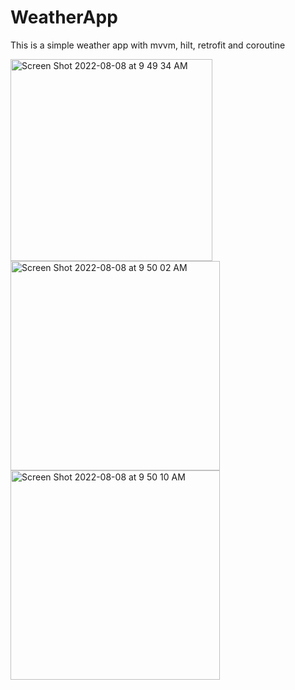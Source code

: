# WeatherApp
This is a simple weather app with mvvm, hilt, retrofit and coroutine

<img width="323" alt="Screen Shot 2022-08-08 at 9 49 34 AM" src="https://user-images.githubusercontent.com/42729082/183446618-5ebd606b-5701-49cf-b426-586aff86cfc7.png">
<img width="335" alt="Screen Shot 2022-08-08 at 9 50 02 AM" src="https://user-images.githubusercontent.com/42729082/183446631-0905cb5f-7cb8-47be-83bc-b5dc6ad5a060.png">
<img width="335" alt="Screen Shot 2022-08-08 at 9 50 10 AM" src="https://user-images.githubusercontent.com/42729082/183446639-c4d55e5a-d30c-4022-8869-e1f18e8c20da.png">
